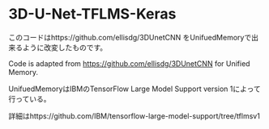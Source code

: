 # 3D-U-Net-TFLMS-Keras

このコードはhttps://github.com/ellisdg/3DUnetCNN をUnifuedMemoryで出来るように改変したものです。

Code is adapted from https://github.com/ellisdg/3DUnetCNN for Unified Memory.

UnifuedMemoryはIBMのTensorFlow Large Model Support version 1によって行っている。

詳細はhttps://github.com/IBM/tensorflow-large-model-support/tree/tflmsv1
